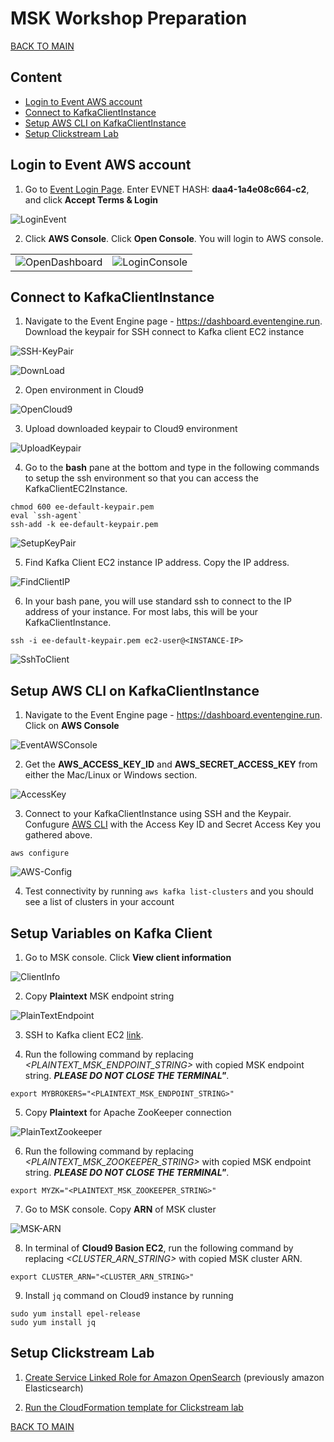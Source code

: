 # MSK Workshop Preparation

[BACK TO MAIN](/README.md)

## Content

* [Login to Event AWS account](#login-to-event-aws-account)
* [Connect to KafkaClientInstance](#connect-to-kafkaclientinstance)
* [Setup AWS CLI on KafkaClientInstance](#setup-aws-cli-on-kafkaclientinstance)
* [Setup Clickstream Lab](#setup-clickstream-lab)

## Login to Event AWS account

1. Go to <a href="https://dashboard.eventengine.run/login" target="_blank" rel="noopener">Event Login Page</a>. Enter EVNET HASH: **daa4-1a4e08c664-c2**, and click **Accept Terms & Login**

![LoginEvent](./pics/Screen%20Shot%202023-03-16%20at%2010.21.22%20AM.png)

2. Click **AWS Console**. Click **Open Console**. You will login to AWS console. 

| | |
| - | - |
|![OpenDashboard](./pics/Screen%20Shot%202023-03-16%20at%2010.48.30%20AM.png) | ![LoginConsole](./pics/Screen%20Shot%202023-03-16%20at%2010.49.31%20AM.png) |


## Connect to KafkaClientInstance

1. Navigate to the Event Engine page - https://dashboard.eventengine.run. Download the keypair for SSH connect to Kafka client EC2 instance

![SSH-KeyPair](/pics/Screen%20Shot%202023-03-16%20at%209.23.05%20AM.png)

![DownLoad](./pics/Screen%20Shot%202023-03-16%20at%2010.31.16%20AM.png)


2. Open environment in Cloud9

![OpenCloud9](./pics/Screen%20Shot%202023-03-16%20at%209.28.30%20AM.png)

3. Upload downloaded keypair to Cloud9 environment

![UploadKeypair](./pics/Screen%20Shot%202023-03-16%20at%209.31.55%20AM.png)

4. Go to the **bash** pane at the bottom and type in the following commands to setup the ssh environment so that you can access the KafkaClientEC2Instance.

```
chmod 600 ee-default-keypair.pem
eval `ssh-agent`
ssh-add -k ee-default-keypair.pem
```

![SetupKeyPair](./pics/Screen%20Shot%202023-03-16%20at%209.35.24%20AM.png)

5. Find Kafka Client EC2 instance IP address. Copy the IP address.

![FindClientIP](./pics/Screen%20Shot%202023-03-16%20at%209.39.54%20AM.png)

6. In your bash pane, you will use standard ssh to connect to the IP address of your instance. For most labs, this will be your KafkaClientInstance. 

```
ssh -i ee-default-keypair.pem ec2-user@<INSTANCE-IP>
```

![SshToClient](./pics/Screen%20Shot%202023-03-16%20at%209.44.18%20AM.png)


## Setup AWS CLI on KafkaClientInstance

1. Navigate to the Event Engine page - https://dashboard.eventengine.run. Click on **AWS Console**

![EventAWSConsole](./pics/Screen%20Shot%202023-03-16%20at%209.51.35%20AM.png)

2. Get the **AWS_ACCESS_KEY_ID** and **AWS_SECRET_ACCESS_KEY** from either the Mac/Linux or Windows section.

![AccessKey](./pics/Screen%20Shot%202023-03-16%20at%209.53.47%20AM.png)

3. Connect to your KafkaClientInstance using SSH and the Keypair. Confugure [AWS CLI](https://docs.aws.amazon.com/cli/latest/userguide/cli-chap-configure.html#cli-quick-configuration) with the Access Key ID and Secret Access Key you gathered above. 

```
aws configure

```
![AWS-Config](./pics/Screen%20Shot%202023-03-16%20at%209.57.17%20AM.png)

4. Test connectivity by running `aws kafka list-clusters` and you should see a list of clusters in your account


## Setup Variables on Kafka Client

1. Go to MSK console. Click **View client information**

![ClientInfo](./pics/Screen%20Shot%202023-03-16%20at%2012.37.12%20PM.png)

2. Copy **Plaintext** MSK endpoint string

![PlainTextEndpoint](./pics/Screen%20Shot%202023-03-16%20at%2012.39.12%20PM.png)

3. SSH to Kafka client EC2 [link](#connect-to-kafkaclientinstance). 

4. Run the following command by replacing *<PLAINTEXT_MSK_ENDPOINT_STRING>* with copied MSK endpoint string. ***PLEASE DO NOT CLOSE THE TERMINAL"***. 

```
export MYBROKERS="<PLAINTEXT_MSK_ENDPOINT_STRING>"
```

5. Copy **Plaintext** for Apache ZooKeeper connection

![PlainTextZookeeper](./pics/Screen%20Shot%202023-03-16%20at%203.02.29%20PM.png)

6. Run the following command by replacing *<PLAINTEXT_MSK_ZOOKEEPER_STRING>* with copied MSK endpoint string. ***PLEASE DO NOT CLOSE THE TERMINAL"***. 

```
export MYZK="<PLAINTEXT_MSK_ZOOKEEPER_STRING>"
```

7. Go to MSK console. Copy **ARN** of MSK cluster

![MSK-ARN](./pics/Screen%20Shot%202023-03-16%20at%2012.50.27%20PM.png)

8. In terminal of **Cloud9 Basion EC2**, run the following command by replacing *<CLUSTER_ARN_STRING>* with copied MSK cluster ARN. 

```
export CLUSTER_ARN="<CLUSTER_ARN_STRING>"
```

9. Install `jq` command on Cloud9 instance by running 

```
sudo yum install epel-release
sudo yum install jq
```

## Setup Clickstream Lab 

1. [Create Service Linked Role for Amazon OpenSearch](https://catalog.us-east-1.prod.workshops.aws/workshops/c2b72b6f-666b-4596-b8bc-bafa5dcca741/en-US/mskkdaflinklab/setup#create-a-service-linked-role-for-amazon-elasticsearch) (previously amazon Elasticsearch) 

2. [Run the CloudFormation template for Clickstream lab](https://catalog.us-east-1.prod.workshops.aws/workshops/c2b72b6f-666b-4596-b8bc-bafa5dcca741/en-US/mskkdaflinklab/setup#run-the-cloudformation-template)


[BACK TO MAIN](/README.md)